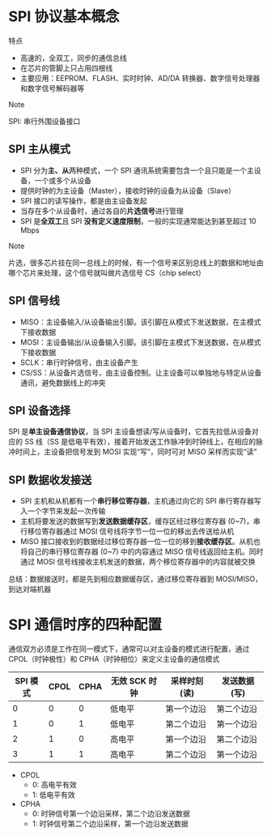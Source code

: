 # SPI 协议基本概念

特点
- 高速的，全双工，同步的通信总线
- 在芯片的管脚上只占用四根线
- 主要应用：EEPROM、FLASH、实时时钟、AD/DA 转换器、数字信号处理器和数字信号解码器等

> [!NOTE]
> SPI: 串行外围设备接口

## SPI 主从模式

- SPI 分为**主、从**两种模式，一个 SPI 通讯系统需要包含一个且只能是一个主设备，一个或多个从设备
- 提供时钟的为主设备（Master），接收时钟的设备为从设备（Slave）
- SPI 接口的读写操作，都是由主设备发起
- 当存在多个从设备时，通过各自的**片选信号**进行管理
- SPI 是**全双工**且 SPI **没有定义速度限制**，一般的实现通常能达到甚至超过 10 Mbps

> [!NOTE]
> 片选，很多芯片挂在同一总线上的时候，有一个信号来区别总线上的数据和地址由哪个芯片来处理，这个信号就叫做片选信号 CS（chip select）

## SPI 信号线

- MISO：主设备输入/从设备输出引脚。该引脚在从模式下发送数据，在主模式下接收数据
- MOSI：主设备输出/从设备输入引脚。该引脚在主模式下发送数据，在从模式下接收数据
- SCLK：串行时钟信号，由主设备产生
- CS/SS：从设备片选信号，由主设备控制。让主设备可以单独地与特定从设备通讯，避免数据线上的冲突

## SPI 设备选择

SPI 是**单主设备通信协议**，当 SPI 主设备想读/写从设备时，它首先拉低从设备对应的 SS 线（SS 是低电平有效），接着开始发送工作脉冲到时钟线上，在相应的脉冲时间上，主设备把信号发到 MOSI 实现“写”，同时可对 MISO 采样而实现“读”

## SPI 数据收发接送

- SPI 主机和从机都有一个**串行移位寄存器**，主机通过向它的 SPI 串行寄存器写入一个字节来发起一次传输
- 主机将要发送的数据写到**发送数据缓存区**，缓存区经过移位寄存器 (0~7)，串行移位寄存器通过 MOSI 信号线将字节一位一位的移出去传送给从机
- MISO 接口接收到的数据经过移位寄存器一位一位的移到**接收缓存区**。从机也将自己的串行移位寄存器 (0~7) 中的内容通过 MISO 信号线返回给主机。同时通过 MOSI 信号线接收主机发送的数据，两个移位寄存器中的内容就被交换

总结：数据接送时，都是先到相应数据缓存区，通过移位寄存器到 MOSI/MISO，到达对端机器

# SPI 通信时序的四种配置

通信双方必须是工作在同一模式下，通常可以对主设备的模式进行配置，通过 CPOL（时钟极性）和 CPHA（时钟相位）来定义主设备的通信模式

| SPI 模式 | CPOL | CPHA | 无效 SCK 时钟 | 采样时刻 (读) | 发送数据 (写) |
| -------- | ---- | ---- | ------------- | ------------- | ------------- |
| 0        | 0    | 0    | 低电平        | 第一个边沿    | 第二个边沿    |
| 1        | 0    | 1    | 低电平        | 第二个边沿    | 第一个边沿    |
| 2        | 1    | 0    | 高电平        | 第一个边沿    | 第二个边沿    |
| 3        | 1    | 1    | 高电平        | 第二个边沿    | 第一个边沿    |

- CPOL
  - 0: 高电平有效
  - 1: 低电平有效
- CPHA
  - 0: 时钟信号第一个边沿采样，第二个边沿发送数据
  - 1: 时钟信号第二个边沿采样，第一个边沿发送数据
